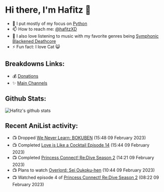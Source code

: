 # Hi there, I'm Hafitz 👋
- 🐍 I put mostly of my focus on [Python](https://python.org)
- 📫 How to reach me: [@hafitzXD](https://t.me/hafitzXD)
- 🎵 I also love listening to music with my favorite genres being [Symphonic Blackened Deathcore](https://youtu.be/qyYmS_iBcy4)
- ⚡ Fun fact: I love Cat 😺

## Breakdowns Links:
- 💰 [Donations](https://t.me/TheBreakdowns/2)
- ✨ [Main Channels](https://t.me/TheBreakdowns)

## Github Stats:
![Hafitz's github stats](https://github-readme-stats.vercel.app/api?username=breakdowns&show_icons=true&count_private=true&bg_color=00000000&text_color=777)

## Recent AniList activity:
<!-- ANILIST_ACTIVITY:start -->

-   📺 Dropped [We Never Learn: BOKUBEN](https://anilist.co/anime/103900) (15:48 09 February 2023)
-   📺 Completed [Love is Like a Cocktail Episode 14](https://anilist.co/anime/104530) (15:44 09 February 2023)
-   📺 Completed [Princess Connect! Re:Dive Season 2](https://anilist.co/anime/122808) (14:21 09 February 2023)
-   📺 Plans to watch [Overlord: Sei Oukoku-hen](https://anilist.co/anime/133845) (10:44 09 February 2023)
-   📺 Watched episode 4 of [Princess Connect! Re:Dive Season 2](https://anilist.co/anime/122808) (08:22 09 February 2023)

<!-- ANILIST_ACTIVITY:end -->
